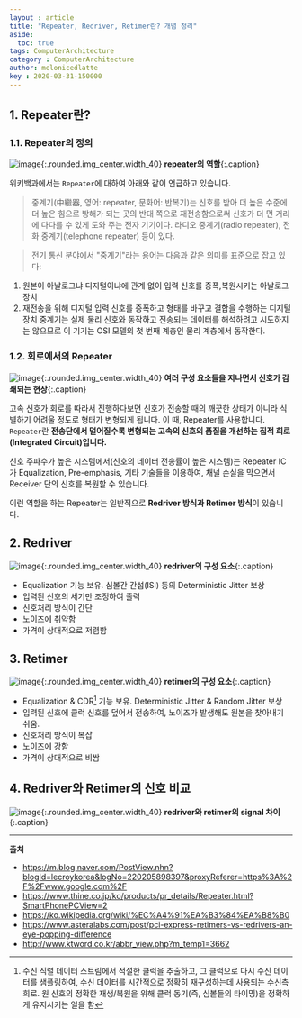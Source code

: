 ```yaml
---
layout : article
title: "Repeater, Redriver, Retimer란? 개념 정리"
aside:
  toc: true
tags: ComputerArchitecture
category : ComputerArchitecture
author: melonicedlatte  
key : 2020-03-31-150000
--- 
```


## 1. Repeater란?

### 1.1. Repeater의 정의

![image](/assets/images/202003/repeater.png){:.rounded.img_center.width_40}
**repeater의 역할**{:.caption}

위키백과에서는 `Repeater`에 대하여 아래와 같이 언급하고 있습니다. 

> 중계기(中繼器, 영어: repeater, 문화어: 반복기)는 신호를 받아 더 높은 수준에 더 높은 힘으로 방해가 되는 곳의 반대 쪽으로 재전송함으로써 신호가 더 먼 거리에 다다를 수 있게 도와 주는 전자 기기이다. 라디오 중계기(radio repeater), 전화 중계기(telephone repeater) 등이 있다.  

> 전기 통신 분야에서 "중계기"라는 용어는 다음과 같은 의미를 표준으로 잡고 있다:  
1. 원본이 아날로그냐 디지털이냐에 관계 없이 입력 신호를 증폭,복원시키는 아날로그 장치
2. 재전송을 위해 디지털 입력 신호를 증폭하고 형태를 바꾸고 결합을 수행하는 디지털 장치
중계기는 실제 물리 신호와 동작하고 전송되는 데이터를 해석하려고 시도하지는 않으므로 이 기기는 OSI 모델의 첫 번째 계층인 물리 계층에서 동작한다.

### 1.2. 회로에서의 Repeater

![image](/assets/images/202003/signal_destroy.png){:.rounded.img_center.width_40}
**여러 구성 요소들을 지나면서 신호가 감쇄되는 현상**{:.caption}

고속 신호가 회로를 따라서 진행하다보면 신호가 전송할 때의 깨끗한 상태가 아니라 식별하기 어려울 정도로 형태가 변형되게 됩니다. 이 때, Repeater를 사용합니다. `Repeater`란 **전송단에서 멀어질수록 변형되는 고속의 신호의 품질을 개선하는 집적 회로(Integrated Circuit)입니다.**

신호 주파수가 높은 시스템에서(신호의 데이터 전송률이 높은 시스템)는 Repeater IC가 Equalization, Pre-emphasis, 기타 기술들을 이용하여, 채널 손실을 막으면서 Receiver 단의 신호를 복원할 수 있습니다.

이런 역할을 하는 Repeater는 일반적으로 **Redriver 방식과 Retimer 방식**이 있습니다.

## 2. Redriver

![image](/assets/images/202003/redriver.png){:.rounded.img_center.width_40}
**redriver의 구성 요소**{:.caption}

- Equalization 기능 보유. 심볼간 간섭(ISI) 등의 Deterministic Jitter 보상
- 입력된 신호의 세기만 조정하여 출력
- 신호처리 방식이 간단
- 노이즈에 취약함
- 가격이 상대적으로 저렴함

## 3. Retimer

![image](/assets/images/202003/retimer.png){:.rounded.img_center.width_40}
**retimer의 구성 요소**{:.caption}

- Equalization & CDR[^1] 기능 보유. Deterministic Jitter & Random Jitter 보상
- 입력된 신호에 클럭 신호를 덮어서 전송하여, 노이즈가 발생해도 원본을 찾아내기 쉬움.
- 신호처리 방식이 복잡
- 노이즈에 강함
- 가격이 상대적으로 비쌈

## 4. Redriver와 Retimer의 신호 비교

![image](/assets/images/202003/compare_repeater.png){:.rounded.img_center.width_40}
**redriver와 retimer의 signal 차이**{:.caption}

---

[^1]: 수신 직렬 데이터 스트림에서 적절한 클럭을 추출하고, 그 클럭으로 다시 수신 데이터를 샘플링하여, 수신 데이터를 시간적으로 정확히 재구성하는데 사용되는 수신측 회로. 원 신호의 정확한 재생/복원을 위해 클럭 동기(즉, 심볼들의 타이밍)을 정확하게 유지시키는 일을 함

**출처**

- https://m.blog.naver.com/PostView.nhn?blogId=lecroykorea&logNo=220205898397&proxyReferer=https%3A%2F%2Fwww.google.com%2F
- https://www.thine.co.jp/ko/products/pr_details/Repeater.html?SmartPhonePCView=2
- https://ko.wikipedia.org/wiki/%EC%A4%91%EA%B3%84%EA%B8%B0
- https://www.asteralabs.com/post/pci-express-retimers-vs-redrivers-an-eye-popping-difference
- http://www.ktword.co.kr/abbr_view.php?m_temp1=3662
